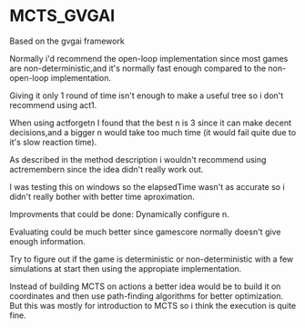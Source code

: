 # MCTS_GVGAI
Based on the gvgai framework

Normally i'd recommend the open-loop implementation since most games are non-deterministic,and it's normally fast enough compared to the non-open-loop implementation.

Giving it only 1 round of time isn't enough to make a useful tree so i don't recommend using act1.

When using actforgetn I found that the best n is 3 since it can make decent decisions,and a bigger n would take too much time (it would fail quite due to it's slow reaction time).

As described in the method description i wouldn't recommend using actremembern since the idea didn't really work out.

I was testing this on windows so the elapsedTime wasn't as accurate so i didn't really bother with better time aproximation.

Improvments that could be done:
Dynamically configure n.

Evaluating could be much better since gamescore normally doesn't give enough information.

Try to figure out if the game is deterministic or non-deterministic with a few simulations at start then using the appropiate implementation.

Instead of building MCTS on actions a better idea would be to build it on coordinates and then use path-finding algorithms for better optimization. But this was mostly for introduction to MCTS so i think the execution is quite fine.

